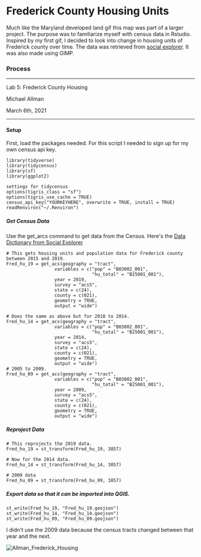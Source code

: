 # Frederick County Housing Units
Much like the Maryland developed land gif this map was part of a larger project. The purpose was to familiarize myself with census data in Rstudio. Inspired by my first gif, I decided to look into change in housing units of Frederick county over time. The data was retrieved from [social explorer](https://www.socialexplorer.com/data/ACS2019_5yr/metadata/?ds=ACS19_5yr). It was also made using GIMP. 

### Process

---
Lab 5: Frederick County Housing

Michael Allman

March 6th, 2021

---

#### Setup
First, load the packages needed. For this script I needed to sign up for my own census api key.
```{r setup}
library(tidyverse)
library(tidycensus)
library(sf)
library(ggplot2)

settings for tidycensus
options(tigris_class = "sf")
options(tigris_use_cache = TRUE)
census_api_key("YOURKEYHERE", overwrite = TRUE, install = TRUE)
readRenviron("~/.Renviron")
```
##### Get Census Data
Use the get_arcs command to get data from the Census. Here's the [Data Dictionary from Social Explorer](https://www.socialexplorer.com/data/ACS2019_5yr/metadata/?ds=ACS19_5yr)

```{r download census}
# This gets housing units and population data for Frederick county between 2015 and 2019.
Fred_hu_19 = get_acs(geography = "tract", 
                  variables = c("pop" = "B03002_001",
                                "hu_total" = "B25001_001"),
                  year = 2019,
                  survey = "acs5",
                  state = c(24),
                  county = c(021),
                  geometry = TRUE,
                  output = "wide")

# Does the same as above but for 2010 to 2014.
Fred_hu_14 = get_acs(geography = "tract", 
                  variables = c("pop" = "B03002_001",
                                "hu_total" = "B25001_001"),
                  year = 2014,
                  survey = "acs5",
                  state = c(24),
                  county = c(021),
                  geometry = TRUE,
                  output = "wide")
# 2005 to 2009.
Fred_hu_09 = get_acs(geography = "tract", 
                  variables = c("pop" = "B03002_001",
                                "hu_total" = "B25001_001"),
                  year = 2009,
                  survey = "acs5",
                  state = c(24),
                  county = c(021),
                  geometry = TRUE,
                  output = "wide")
```
##### Reproject Data
```{r test output}
# This reprojects the 2019 data.
Fred_hu_19 = st_transform(Fred_hu_19, 3857)

# Now for the 2014 data.
Fred_hu_14 = st_transform(Fred_hu_14, 3857) 

# 2009 data
Fred_hu_09 = st_transform(Fred_hu_09, 3857)
```

##### Export data so that it can be imported into QGIS.

```{r Export Data}
st_write(Fred_hu_19, "Fred_hu_19.geojson")
st_write(Fred_hu_14, "Fred_hu_14.geojson")
st_write(Fred_hu_09, "Fred_hu_09.geojson")
```

I didn't use the 2009 data because the census tracts changed between that year and the next. 

![Allman_Frederick_Housing](https://user-images.githubusercontent.com/78063176/119061845-4e560480-b9a3-11eb-8fc0-54457055274b.gif)


